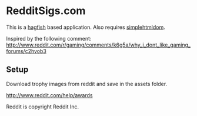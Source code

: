 # RedditSigs.com

This is a [hagfish](https://github.com/sodaware/hagfish) based application. Also requires [simplehtmldom](http://simplehtmldom.sourceforge.net/).

Inspired by the following comment: http://www.reddit.com/r/gaming/comments/k6g5a/why_i_dont_like_gaming_forums/c2hvob3

## Setup

Download trophy images from reddit and save in the assets folder.

http://www.reddit.com/help/awards

Reddit is copyright Reddit Inc.